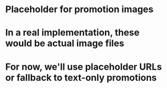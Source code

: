 # Placeholder for promotion images
# In a real implementation, these would be actual image files
# For now, we'll use placeholder URLs or fallback to text-only promotions